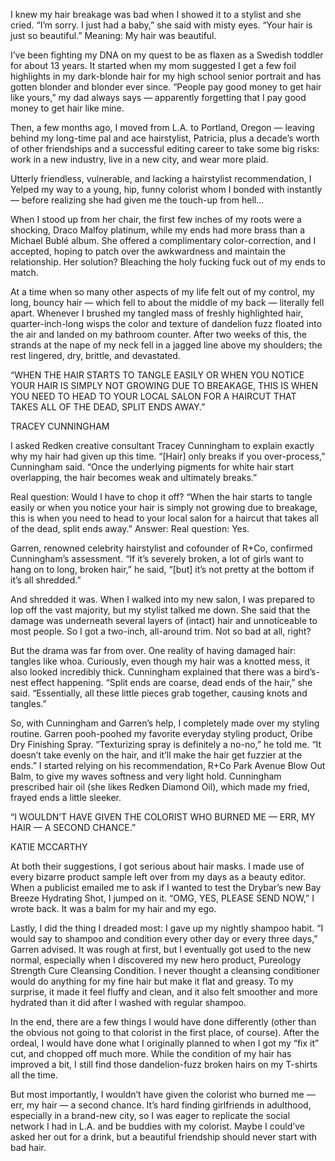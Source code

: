 I knew my hair breakage was bad when I showed it to a stylist and she cried. “I’m sorry. I just had a baby,” she said with misty eyes. “Your hair is just so beautiful.” Meaning: My hair was beautiful.

I’ve been fighting my DNA on my quest to be as flaxen as a Swedish toddler for about 13 years. It started when my mom suggested I get a few foil highlights in my dark-blonde hair for my high school senior portrait and has gotten blonder and blonder ever since. “People pay good money to get hair like yours,” my dad always says — apparently forgetting that I pay good money to get hair like mine.

Then, a few months ago, I moved from L.A. to Portland, Oregon — leaving behind my long-time pal and ace hairstylist, Patricia, plus a decade’s worth of other friendships and a successful editing career to take some big risks: work in a new industry, live in a new city, and wear more plaid.

Utterly friendless, vulnerable, and lacking a hairstylist recommendation, I Yelped my way to a young, hip, funny colorist whom I bonded with instantly — before realizing she had given me the touch-up from hell…

When I stood up from her chair, the first few inches of my roots were a shocking, Draco Malfoy platinum, while my ends had more brass than a Michael Bublé album. She offered a complimentary color-correction, and I accepted, hoping to patch over the awkwardness and maintain the relationship. Her solution? Bleaching the holy fucking fuck out of my ends to match.

At a time when so many other aspects of my life felt out of my control, my long, bouncy hair — which fell to about the middle of my back — literally fell apart. Whenever I brushed my tangled mass of freshly highlighted hair, quarter-inch-long wisps the color and texture of dandelion fuzz floated into the air and landed on my bathroom counter. After two weeks of this, the strands at the nape of my neck fell in a jagged line above my shoulders; the rest lingered, dry, brittle, and devastated.

“WHEN THE HAIR STARTS TO TANGLE EASILY OR WHEN YOU NOTICE YOUR HAIR IS SIMPLY NOT GROWING DUE TO BREAKAGE, THIS IS WHEN YOU NEED TO HEAD TO YOUR LOCAL SALON FOR A HAIRCUT THAT TAKES ALL OF THE DEAD, SPLIT ENDS AWAY.”

TRACEY CUNNINGHAM

I asked Redken creative consultant Tracey Cunningham to explain exactly why my hair had given up this time. “[Hair] only breaks if you over-process,” Cunningham said. “Once the underlying pigments for white hair start overlapping, the hair becomes weak and ultimately breaks.”

Real question: Would I have to chop it off? “When the hair starts to tangle easily or when you notice your hair is simply not growing due to breakage, this is when you need to head to your local salon for a haircut that takes all of the dead, split ends away.” Answer: Real question: Yes.

Garren, renowned celebrity hairstylist and cofounder of R+Co, confirmed Cunningham’s assessment. “If it’s severely broken, a lot of girls want to hang on to long, broken hair,” he said, “[but] it’s not pretty at the bottom if it’s all shredded.”

And shredded it was. When I walked into my new salon, I was prepared to lop off the vast majority, but my stylist talked me down. She said that the damage was underneath several layers of (intact) hair and unnoticeable to most people. So I got a two-inch, all-around trim. Not so bad at all, right?

But the drama was far from over. One reality of having damaged hair: tangles like whoa. Curiously, even though my hair was a knotted mess, it also looked incredibly thick. Cunningham explained that there was a bird’s-nest effect happening. “Split ends are coarse, dead ends of the hair,” she said. “Essentially, all these little pieces grab together, causing knots and tangles.”

So, with Cunningham and Garren’s help, I completely made over my styling routine. Garren pooh-poohed my favorite everyday styling product, Oribe Dry Finishing Spray. “Texturizing spray is definitely a no-no,” he told me. “It doesn’t take evenly on the hair, and it’ll make the hair get fuzzier at the ends.” I started relying on his recommendation, R+Co Park Avenue Blow Out Balm, to give my waves softness and very light hold. Cunningham prescribed hair oil (she likes Redken Diamond Oil), which made my fried, frayed ends a little sleeker.

“I WOULDN’T HAVE GIVEN THE COLORIST WHO BURNED ME — ERR, MY HAIR — A SECOND CHANCE.”

KATIE MCCARTHY

At both their suggestions, I got serious about hair masks. I made use of every bizarre product sample left over from my days as a beauty editor. When a publicist emailed me to ask if I wanted to test the Drybar’s new Bay Breeze Hydrating Shot, I jumped on it. “OMG, YES, PLEASE SEND NOW,” I wrote back. It was a balm for my hair and my ego.

Lastly, I did the thing I dreaded most: I gave up my nightly shampoo habit. “I would say to shampoo and condition every other day or every three days,” Garren advised. It was rough at first, but I eventually got used to the new normal, especially when I discovered my new hero product, Pureology Strength Cure Cleansing Condition. I never thought a cleansing conditioner would do anything for my fine hair but make it flat and greasy. To my surprise, it made it feel fluffy and clean, and it also felt smoother and more hydrated than it did after I washed with regular shampoo.

In the end, there are a few things I would have done differently (other than the obvious not going to that colorist in the first place, of course). After the ordeal, I would have done what I originally planned to when I got my “fix it” cut, and chopped off much more. While the condition of my hair has improved a bit, I still find those dandelion-fuzz broken hairs on my T-shirts all the time.

But most importantly, I wouldn’t have given the colorist who burned me — err, my hair — a second chance. It’s hard finding girlfriends in adulthood, especially in a brand-new city, so I was eager to replicate the social network I had in L.A. and be buddies with my colorist. Maybe I could’ve asked her out for a drink, but a beautiful friendship should never start with bad hair.